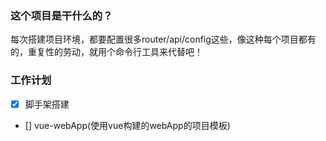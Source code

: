 ### 这个项目是干什么的？
每次搭建项目环境，都要配置很多router/api/config这些，像这种每个项目都有的，重复性的劳动，就用个命令行工具来代替吧！

### 工作计划

- [X] 脚手架搭建
- [] vue-webApp(使用vue构建的webApp的项目模板)